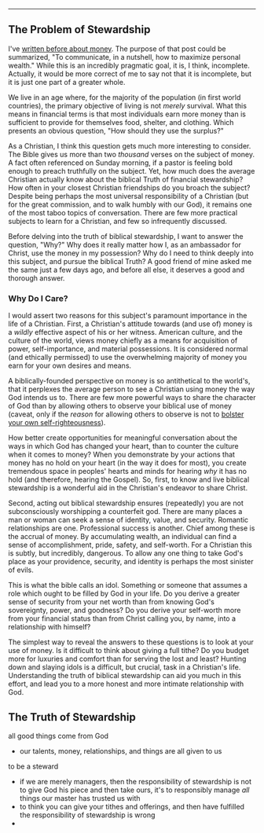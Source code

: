 ---

## The Problem of Stewardship
I've [written before about money](https://thisgoodendeavor.com/fundamental-money). The purpose of that post could be summarized, "To communicate, in a nutshell, how to maximize personal wealth." While this is an incredibly pragmatic goal, it is, I think, incomplete. Actually, it would be more correct of me to say not that it is incomplete, but it is just one part of a greater whole. 

We live in an age where, for the majority of the population (in first world countries), the primary objective of living is not _merely_ survival. What this means in financial terms is that most individuals earn more money than is sufficient to provide for themselves food, shelter, and clothing. Which presents an obvious question, "How should they use the surplus?"

As a Christian, I think this question gets much more interesting to consider. The Bible gives us more than two _thousand_ verses on the subject of money. A fact often referenced on Sunday morning, if a pastor is feeling bold enough to preach truthfully on the subject. Yet, how much does the average Christian actually know about the biblical Truth of financial stewardship? How often in your closest Christian friendships do you broach the subject? Despite being perhaps the most universal responsibility of a Christian (but for the great commission, and to walk humbly with our God), it remains one of the most taboo topics of conversation. There are few more practical subjects to learn for a Christian, and few so infrequently discussed.

Before delving into the truth of biblical stewardship, I want to answer the question, "Why?" Why does it really matter how I, as an ambassador for Christ, use the money in my possession? Why do I need to think deeply into this subject, and pursue the biblical Truth? A good friend of mine asked me the same just a few days ago, and before all else, it deserves a good and thorough answer.

### Why Do I Care?
I would assert two reasons for this subject's paramount importance in the life of a Christian. First, a Christian's attitude towards (and use of) money is a _wildly_ effective aspect of his or her witness. American culture, and the culture of the world, views money chiefly as a means for acquisition of power, self-importance, and material possessions. It is considered normal (and ethically permissed) to use the overwhelming majority of money you earn for your own desires and means. 

A biblically-founded perspective on money is so antithetical to the world's, that it perplexes the average person to see a Christian using money the way God intends us to. There are few more powerful ways to share the character of God than by allowing others to observe your biblical use of money (caveat, only if the _reason_ for allowing others to observe is not to [bolster your own self-righteousness](https://biblehub.com/matthew/6-3.htm)). 

How better create opportunities for meaningful conversation about the ways in which God has changed your heart, than to counter the culture when it comes to money? When you demonstrate by your actions that money has no hold on your heart (in the way it does for most), you create tremendous space in peoples' hearts and minds for hearing _why_ it has no hold (and therefore, hearing the Gospel). So, first, to know and live biblical stewardship is a wonderful aid in the Christian's endeavor to share Christ. 

Second, acting out biblical stewardship ensures (repeatedly) you are not subconsciously worshipping a counterfeit god. There are many places a man or woman can seek a sense of identity, value, and security. Romantic relationships are one. Professional success is another. Chief among these is the accrual of money. By accumulating wealth, an individual can find a sense of accomplishment, pride, safety, and self-worth. For a Christian this is subtly, but incredibly, dangerous. To allow any one thing to take God's place as your providence, security, and identity is perhaps the most sinister of evils. 

This is what the bible calls an idol. Something or someone that assumes a role which ought to be filled by God in your life. Do you derive a greater sense of security from your net worth than from knowing God's sovereignty, power, and goodness? Do you derive your self-worth more from your financial status than from Christ calling you, by name, into a relationship with himself? 

The simplest way to reveal the answers to these questions is to look at your use of money. Is it difficult to think about giving a full tithe? Do you budget more for luxuries and comfort than for serving the lost and least? Hunting down and slaying idols is a difficult, but crucial, task in a Christian's life. Understanding the truth of biblical stewardship can aid you much in this effort, and lead you to a more honest and more intimate relationship with God. 

## The Truth of Stewardship
all good things come from God
- our talents, money, relationships, and things are all given to us

to be a steward
- if we are merely managers, then the responsibility of stewardship is not to give God his piece and then take ours, it's to responsibly manage _all_ things our master has trusted us with
- to think you can give your tithes and offerings, and then have fulfilled the responsibility of stewardship is wrong
- 
